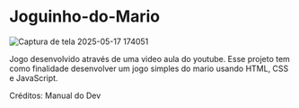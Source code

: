 ﻿# Joguinho-do-Mario
![Captura de tela 2025-05-17 174051](https://github.com/user-attachments/assets/cb15b9dd-d63b-4f62-be41-3a22c25b6caa)

Jogo desenvolvido através de uma video aula do youtube. Esse projeto tem como finalidade desenvolver um jogo simples do mario usando HTML, CSS e JavaScript.

Créditos: Manual do Dev
